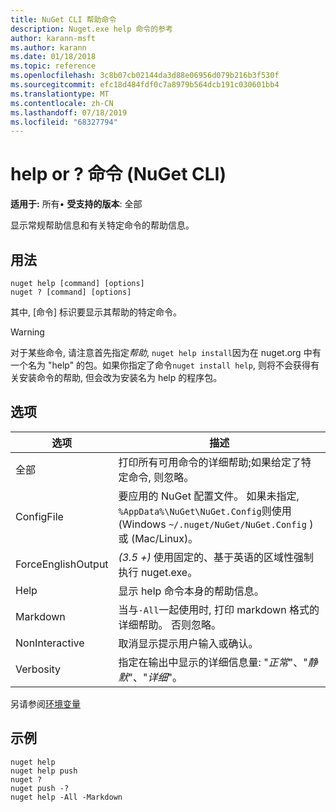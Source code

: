 ```yaml
---
title: NuGet CLI 帮助命令
description: Nuget.exe help 命令的参考
author: karann-msft
ms.author: karann
ms.date: 01/18/2018
ms.topic: reference
ms.openlocfilehash: 3c8b07cb02144da3d88e06956d079b216b3f530f
ms.sourcegitcommit: efc18d484fdf0c7a8979b564dcb191c030601bb4
ms.translationtype: MT
ms.contentlocale: zh-CN
ms.lasthandoff: 07/18/2019
ms.locfileid: "68327794"
---
```

# <a name="help-or--command-nuget-cli"></a>help or ? 命令 (NuGet CLI)

**适用于:** 所有&bullet; **受支持的版本**: 全部

显示常规帮助信息和有关特定命令的帮助信息。

## <a name="usage"></a>用法

```cli
nuget help [command] [options]
nuget ? [command] [options]
```

其中, [命令] 标识要显示其帮助的特定命令。

> [!Warning]
> 对于某些命令, 请注意首先指定*帮助*, `nuget help install`因为在 nuget.org 中有一个名为 "help" 的包。如果你指定了命令`nuget install help`, 则将不会获得有关安装命令的帮助, 但会改为安装名为 help 的程序包。

## <a name="options"></a>选项

| 选项 | 描述 |
| --- | --- |
| 全部 | 打印所有可用命令的详细帮助;如果给定了特定命令, 则忽略。 |
| ConfigFile | 要应用的 NuGet 配置文件。 如果未指定, `%AppData%\NuGet\NuGet.Config`则使用 (Windows `~/.nuget/NuGet/NuGet.Config` ) 或 (Mac/Linux)。|
| ForceEnglishOutput | *(3.5 +)* 使用固定的、基于英语的区域性强制执行 nuget.exe。 |
| Help | 显示 help 命令本身的帮助信息。 |
| Markdown | 当与`-All`一起使用时, 打印 markdown 格式的详细帮助。 否则忽略。 |
| NonInteractive | 取消显示提示用户输入或确认。 |
| Verbosity | 指定在输出中显示的详细信息量: "*正常*"、"*静默*"、"*详细*"。 |

另请参阅[环境变量](cli-ref-environment-variables.md)

## <a name="examples"></a>示例

```cli
nuget help
nuget help push
nuget ?
nuget push -?
nuget help -All -Markdown
```
